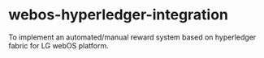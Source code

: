# webos-hyperledger-integration
To implement an automated/manual reward system based on hyperledger fabric for LG webOS platform.
